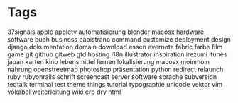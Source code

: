 # Tags

37signals
apple
appletv
automatisierung
blender
macosx
hardware
software
buch
business
capistrano
command
customize
deployment
design
django
dokumentation
domain
download
essen
evernote
fabric
farbe
film
game
git
github
gitweb
gtd
hosting
i18n
illustrator
inspiration
irezumi
itunes
japan
karten
kino
lebensmittel
lernen
lokalisierung
macosx
moinmoin
nahrung
openstreetmap
photoshop
präsentation
python
redirect
relaunch
ruby
rubyonrails
schrift
screencast
server
software
sprache
subversion
tedtalk
terminal
test
theme
things
tutorial
typographie
unicode
vektor
vim
vokabel
weiterleitung
wiki
erb
dry
html
